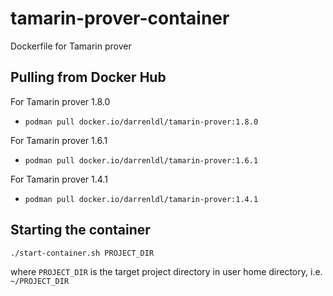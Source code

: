 # tamarin-prover-container

Dockerfile for Tamarin prover

## Pulling from Docker Hub

For Tamarin prover 1.8.0

- `podman pull docker.io/darrenldl/tamarin-prover:1.8.0`

For Tamarin prover 1.6.1

- `podman pull docker.io/darrenldl/tamarin-prover:1.6.1`

For Tamarin prover 1.4.1

- `podman pull docker.io/darrenldl/tamarin-prover:1.4.1`

## Starting the container

```
./start-container.sh PROJECT_DIR
```

where `PROJECT_DIR` is the target project directory in user home directory, i.e. `~/PROJECT_DIR`
